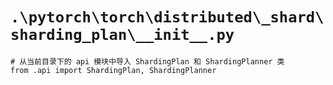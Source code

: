 # `.\pytorch\torch\distributed\_shard\sharding_plan\__init__.py`

```
# 从当前目录下的 api 模块中导入 ShardingPlan 和 ShardingPlanner 类
from .api import ShardingPlan, ShardingPlanner
```